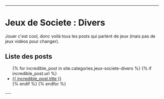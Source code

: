 
---
# Jeux de Societe : Divers
Jouer c'est cool, donc voilà tous les posts qui parlent de jeux (mais pas de jeux vidéos pour changer).

## Liste des posts
<ul>
  {% for incredible_post in site.categories.jeux-societe-divers %}
    {% if incredible_post.url %}
        <li><a href="{{ site.baseurl }}/{{ incredible_post.url }}">{{ incredible_post.title }}</a></li>
    {% endif %}
  {% endfor %}
</ul>
--- 
